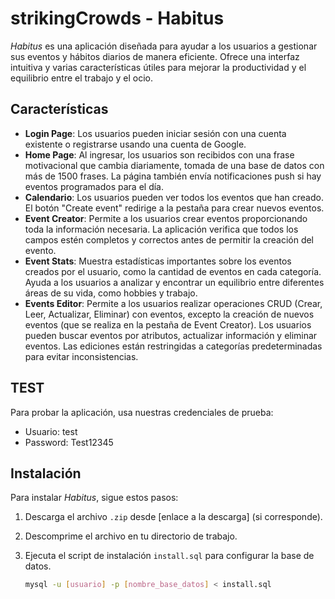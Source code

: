 # strikingCrowds - Habitus

*Habitus* es una aplicación diseñada para ayudar a los usuarios a gestionar sus eventos y hábitos diarios de manera eficiente. Ofrece una interfaz intuitiva y varias características útiles para mejorar la productividad y el equilibrio entre el trabajo y el ocio.

## Características

- **Login Page**: Los usuarios pueden iniciar sesión con una cuenta existente o registrarse usando una cuenta de Google.
- **Home Page**: Al ingresar, los usuarios son recibidos con una frase motivacional que cambia diariamente, tomada de una base de datos con más de 1500 frases. La página también envía notificaciones push si hay eventos programados para el día.
- **Calendario**: Los usuarios pueden ver todos los eventos que han creado. El botón "Create event" redirige a la pestaña para crear nuevos eventos.
- **Event Creator**: Permite a los usuarios crear eventos proporcionando toda la información necesaria. La aplicación verifica que todos los campos estén completos y correctos antes de permitir la creación del evento.
- **Event Stats**: Muestra estadísticas importantes sobre los eventos creados por el usuario, como la cantidad de eventos en cada categoría. Ayuda a los usuarios a analizar y encontrar un equilibrio entre diferentes áreas de su vida, como hobbies y trabajo.
- **Events Editor**: Permite a los usuarios realizar operaciones CRUD (Crear, Leer, Actualizar, Eliminar) con eventos, excepto la creación de nuevos eventos (que se realiza en la pestaña de Event Creator). Los usuarios pueden buscar eventos por atributos, actualizar información y eliminar eventos. Las ediciones están restringidas a categorías predeterminadas para evitar inconsistencias.

## TEST

Para probar la aplicación, usa nuestras credenciales de prueba:
- Usuario: test
- Password: Test12345

## Instalación

Para instalar *Habitus*, sigue estos pasos:

1. Descarga el archivo `.zip` desde [enlace a la descarga] (si corresponde).
2. Descomprime el archivo en tu directorio de trabajo.
3. Ejecuta el script de instalación `install.sql` para configurar la base de datos.

   ```bash
   mysql -u [usuario] -p [nombre_base_datos] < install.sql
